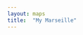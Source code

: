 ```yaml
---
layout: maps
title:  "My Marseille"
---
```

<script src="https://embed.github.com/view/geojson/duckmole/duckmole.github.io/master/my_marseille.geojson"></script>
